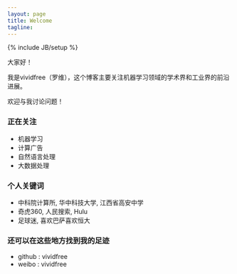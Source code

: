 ```yaml
---
layout: page
title: Welcome
tagline: 
---
```

{% include JB/setup %}

大家好！

我是vividfree（罗维），这个博客主要关注机器学习领域的学术界和工业界的前沿进展。

欢迎与我讨论问题！

### 正在关注

+ 机器学习
+ 计算广告
+ 自然语言处理
+ 大数据处理

### 个人关键词

+ 中科院计算所, 华中科技大学, 江西省高安中学
+ 奇虎360, 人民搜索, Hulu
+ 足球迷, 喜欢巴萨喜欢恒大

### 还可以在这些地方找到我的足迹

+ github : vividfree
+ weibo  : vividfree
